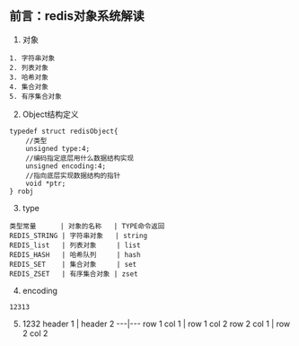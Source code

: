 ## 前言：redis对象系统解读
1. 对象
```
1. 字符串对象
2. 列表对象
3. 哈希对象
4. 集合对象
5. 有序集合对象
```
2. Object结构定义
```
typedef struct redisObject{
    //类型
    unsigned type:4;
    //编码指定底层用什么数据结构实现
    unsigned encoding:4;
    //指向底层实现数据结构的指针
    void *ptr;
} robj
```
3. type
```
类型常量      | 对象的名称   | TYPE命令返回
REDIS_STRING | 字符串对象   | string
REDIS_list   | 列表对象     | list
REDIS_HASH   | 哈希队列     | hash
REDIS_SET    | 集合对象     | set
REDIS_ZSET   | 有序集合对象 | zset
```
4. encoding
```
12313
```
5. 1232
header 1 | header 2
---|---
row 1 col 1 | row 1 col 2
row 2 col 1 | row 2 col 2
